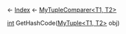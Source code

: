 ← [Index](Api-Index) ← [MyTupleComparer<T1, T2>](VRage.MyTupleComparer`2)

[int](System.Int32) GetHashCode([MyTuple<T1, T2>](VRage.MyTuple`2) obj)

